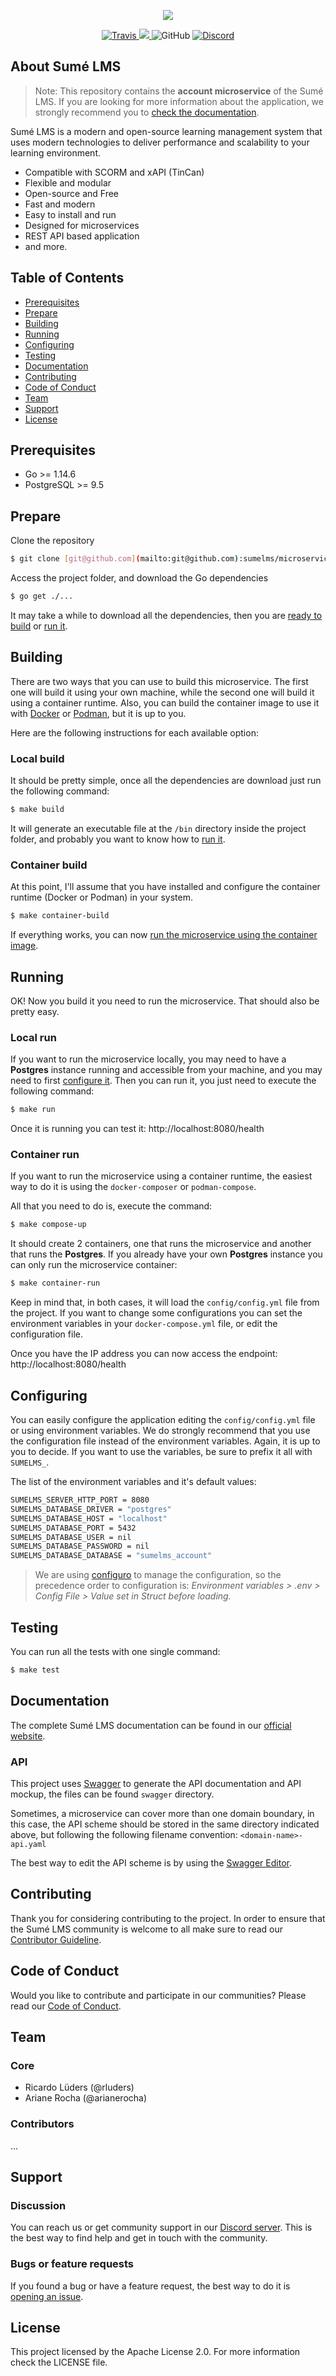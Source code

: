 <p align="center">
  <img src=".github/sumelms.svg" />
</p>

<p align="center">
  <a href="https://travis-ci.com/sumelms/microservice-account">
    <img alt="Travis" src="https://travis-ci.com/sumelms/microservice-account.svg?branch=main">
  </a>  
  <a href="https://codecov.io/gh/sumelms/microservice-account">
    <img src="https://codecov.io/gh/sumelms/backend/microservice-account/main/graph/badge.svg?token=8E92BS3SR9" />
  </a>
  <img alt="GitHub" src="https://img.shields.io/github/license/sumelms/microservice-account">
  <a href="https://discord.gg/Yh9q9cd">
    <img alt="Discord" src="https://img.shields.io/discord/726500188021063682">
  </a>
</p>

## About Sumé LMS

> Note: This repository contains the **account microservice** of the Sumé LMS. If you are looking for more information
> about the application, we strongly recommend you to [check the documentation](https://www.sumelms.com/docs).

Sumé LMS is a modern and open-source learning management system that uses modern technologies to deliver performance
and scalability to your learning environment.

- Compatible with SCORM and xAPI (TinCan)
- Flexible and modular
- Open-source and Free
- Fast and modern
- Easy to install and run
- Designed for microservices
- REST API based application
- and more.

## Table of Contents

- [Prerequisites](#prerequisites)
- [Prepare](#prepare)
- [Building](#building)
- [Running](#running)
- [Configuring](#configuring)
- [Testing](#testing)
- [Documentation](#documentation)
- [Contributing](#contributing)
- [Code of Conduct](#code-of-conduct)
- [Team](#team)
- [Support](#support)
- [License](#license)

## Prerequisites

- Go >= 1.14.6
- PostgreSQL >= 9.5

## Prepare

Clone the repository

```bash
$ git clone [git@github.com](mailto:git@github.com):sumelms/microservice-account.git
```

Access the project folder, and download the Go dependencies

```bash
$ go get ./...
```

It may take a while to download all the dependencies, then you are [ready to build](#building) or [run it](#running).

## Building

There are two ways that you can use to build this microservice. The first one will build it using your own machine,
while the second one will build it using a container runtime. Also, you can build the container image to use it with
[Docker](https://www.docker.com/) or [Podman](https://podman.io/), but it is up to you.

Here are the following instructions for each available option:

### Local build

It should be pretty simple, once all the dependencies are download just run the following command:

```bash
$ make build
```

It will generate an executable file at the `/bin` directory inside the project folder, and probably you want to know how to [run it](#running).

### Container build

At this point, I'll assume that you have installed and configure the container runtime (Docker or Podman) in your system.

```bash
$ make container-build
```

If everything works, you can now [run the microservice using the container image](#running).

## Running

OK! Now you build it you need to run the microservice. That should also be pretty easy.

### Local run

If you want to run the microservice locally, you may need to have a **Postgres** instance running and accessible
from your machine, and you may need to first [configure it](#configuring). Then you can run it, you just need to
execute the following command:

```bash
$ make run
```

Once it is running you can test it: http://localhost:8080/health

### Container run

If you want to run the microservice using a container runtime, the easiest way to do it is using the `docker-composer` or `podman-compose`.

All that you need to do is, execute the command:

```bash
$ make compose-up
```

It should create 2 containers, one that runs the microservice and another that runs the **Postgres**. If you already have your own **Postgres** instance you can only run the microservice container:

```bash
$ make container-run
```

Keep in mind that, in both cases, it will load the `config/config.yml` file from the project. If you want to change some
configurations you can set the environment variables in your `docker-compose.yml` file, or edit the configuration file.

Once you have the IP address you can now access the endpoint: http://localhost:8080/health

## Configuring

You can easily configure the application editing the `config/config.yml` file or using environment variables. We do
strongly recommend that you use the configuration file instead of the environment variables. Again, it is up to you
to decide. If you want to use the variables, be sure to prefix it all with `SUMELMS_`.

The list of the environment variables and it's default values:

```bash
SUMELMS_SERVER_HTTP_PORT = 8080
SUMELMS_DATABASE_DRIVER = "postgres"
SUMELMS_DATABASE_HOST = "localhost"
SUMELMS_DATABASE_PORT = 5432
SUMELMS_DATABASE_USER = nil
SUMELMS_DATABASE_PASSWORD = nil
SUMELMS_DATABASE_DATABASE = "sumelms_account"
```

> We are using [configuro](https://github.com/sherifabdlnaby/configuro) to manage the configuration, so the precedence
> order to configuration is: _Environment variables > .env > Config File > Value set in Struct before loading._

## Testing

You can run all the tests with one single command:

```bash
$ make test
```

## Documentation

The complete Sumé LMS documentation can be found in our [official website](https://sumelms.com/docs).

### API

This project uses [Swagger](https://swagger.io/) to generate the API documentation and API mockup, the files can be found  `swagger` directory. 

Sometimes, a microservice can cover more than one domain boundary, in this case, the API scheme should be stored in the same directory indicated above, but following the following filename convention: `<domain-name>-api.yaml`

The best way to edit the API scheme is by using the [Swagger Editor](https://editor.swagger.io/).

## Contributing

Thank you for considering contributing to the project. In order to ensure that the Sumé LMS community is welcome to
all make sure to read our [Contributor Guideline](https://www.sumelms.com/docs/development/contribute).

## Code of Conduct

Would you like to contribute and participate in our communities? Please read our [Code of Conduct](https://www.sumelms.com/docs/conduct).

## Team

### Core

- Ricardo Lüders (@rluders)
- Ariane Rocha (@arianerocha)

### Contributors

...

## Support

### Discussion

You can reach us or get community support in our [Discord server](https://discord.gg/Yh9q9cd). This is the best way to
find help and get in touch with the community.

### Bugs or feature requests

If you found a bug or have a feature request, the best way to do
it is [opening an issue](https://github.com/sumelms/microservice-account/issues).


## License

This project licensed by the Apache License 2.0. For more information check the LICENSE file.
